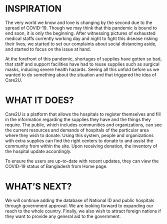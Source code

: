 # INSPIRATION

The very world we know and love is changing by the second due to the
spread of COVID-19. Though we may think that this pandemic is
bound to end soon, it is only the beginning. After witnessing pictures
of exhausted medical staffs currently working day and night to fight
this disease risking their lives, we started to set our complaints about
social distancing aside, and started to focus on the issue at hand.

At the forefront of this pandemic, shortages of supplies have gotten so
bad, that staff and support facilities have had to reuse supplies such as
surgical masks, inducing severe health hazards. Seeing all this unfold
before us we wanted to do something about the situation and that
triggered the idea of Care2U.



# WHAT IT DOES?

Care2U is a platform that allows the hospitals to register themselves
and fill in the information regarding the supplies they have and the
things they require. The public, which includes communities and
organizations, can see the current resources and demands of hospitals
of the particular area where they wish to donate. Using this system,
people and organizations with extra supplies can find the right centers
to donate to and assist the community from within the site. Upon
receiving donation, the inventory of the hospital update accordingly.

To ensure the users are up-to-date with recent updates, they can view
the COVID-19 status of Bangladesh from Home page.



# WHAT’S NEXT?

We will continue adding the database of National ID and public
hospitals through government approval. We are looking forward to
expanding our reach to the whole country. Finally, we also wish to
attract foreign nations if they want to provide any general aid to the
government.
